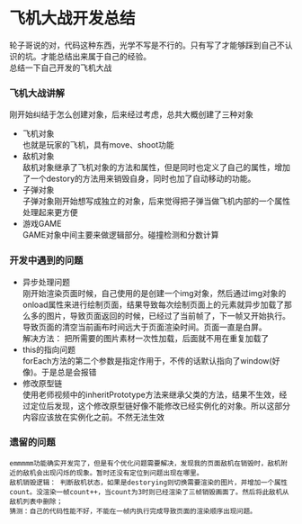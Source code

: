 # 飞机大战开发总结  
轮子哥说的对，代码这种东西，光学不写是不行的。只有写了才能够踩到自己不认识的坑。才能总结出来属于自己的经验。  
总结一下自己开发的飞机大战  
### 飞机大战讲解  
刚开始纠结于怎么创建对象，后来经过考虑，总共大概创建了三种对象  
* 飞机对象  
    也就是玩家的飞机，具有move、shoot功能  
* 敌机对象  
    敌机对象继承了飞机对象的方法和属性，但是同时也定义了自己的属性，增加了一个destory的方法用来销毁自身，同时也加了自动移动的功能。  
* 子弹对象  
    子弹对象刚开始想写成独立的对象，后来觉得把子弹当做飞机内部的一个属性处理起来更方便  
* 游戏GAME  
    GAME对象中间主要来做逻辑部分。碰撞检测和分数计算  
### 开发中遇到的问题  
* 异步处理问题  
    刚开始渲染页面时候，自己使用的是创建一个img对象，然后通过img对象的onload属性来进行绘制页面，结果导致每次绘制页面上的元素就异步加载了那么多的图片，导致页面返回的时候，已经过了当前帧了，下一帧又开始执行。导致页面的清空当前画布时间远大于页面渲染时间。页面一直是白屏。  
    解决方法： 把所需要的图片素材一次性加载，后面就不用在重复加载了  
* this的指向问题  
    forEach方法的第二个参数是指定作用于，不传的话默认指向了window(好像)。于是总是会报错  
* 修改原型链  
    使用老师视频中的inheritPrototype方法来继承父类的方法，结果不生效，经过定位后发现，这个修改原型链好像不能修改已经实例化的对象。所以这部分内容应该放在实例化之前。不然无法生效  
### 遗留的问题  
    emmmmm功能确实开发完了，但是有个优化问题需要解决，发现我的页面敌机在销毁时，敌机附近的敌机会出现闪烁的现象。暂时还没有定位到问题出现在哪里。  
    敌机销毁逻辑： 判断敌机状态，如果是destorying则切换需要渲染的图片，并增加一个属性count。没渲染一帧count++，当count为3时则已经渲染了三帧销毁画面了。然后将此敌机从敌机列表中删除；  
    猜测：自己的代码性能不好，不能在一帧内执行完成导致页面的渲染顺序出现问题。